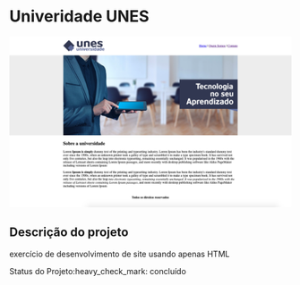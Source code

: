 # Univeridade UNES
![](/arquivos-necessarios-projetos-unes/Home.png)
## Descrição do projeto 
<p align="justify"> exercício de desenvolvimento de site usando apenas HTML<p>
Status do Projeto:heavy_check_mark: concluído 
